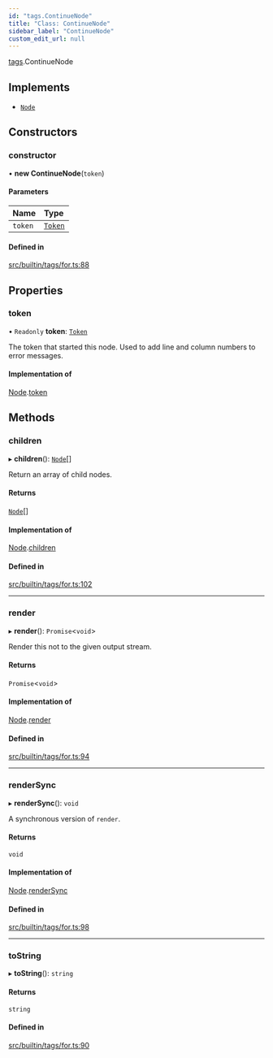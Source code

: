```yaml
---
id: "tags.ContinueNode"
title: "Class: ContinueNode"
sidebar_label: "ContinueNode"
custom_edit_url: null
---
```


[tags](../namespaces/tags.md).ContinueNode

## Implements

- [`Node`](../interfaces/Node.md)

## Constructors

### constructor

• **new ContinueNode**(`token`)

#### Parameters

| Name | Type |
| :------ | :------ |
| `token` | [`Token`](tokens.Token.md) |

#### Defined in

[src/builtin/tags/for.ts:88](https://github.com/jg-rp/liquidscript/blob/6bed77c/src/builtin/tags/for.ts#L88)

## Properties

### token

• `Readonly` **token**: [`Token`](tokens.Token.md)

The token that started this node. Used to add line and column numbers
to error messages.

#### Implementation of

[Node](../interfaces/Node.md).[token](../interfaces/Node.md#token)

## Methods

### children

▸ **children**(): [`Node`](../interfaces/Node.md)[]

Return an array of child nodes.

#### Returns

[`Node`](../interfaces/Node.md)[]

#### Implementation of

[Node](../interfaces/Node.md).[children](../interfaces/Node.md#children)

#### Defined in

[src/builtin/tags/for.ts:102](https://github.com/jg-rp/liquidscript/blob/6bed77c/src/builtin/tags/for.ts#L102)

___

### render

▸ **render**(): `Promise`<`void`\>

Render this not to the given output stream.

#### Returns

`Promise`<`void`\>

#### Implementation of

[Node](../interfaces/Node.md).[render](../interfaces/Node.md#render)

#### Defined in

[src/builtin/tags/for.ts:94](https://github.com/jg-rp/liquidscript/blob/6bed77c/src/builtin/tags/for.ts#L94)

___

### renderSync

▸ **renderSync**(): `void`

A synchronous version of `render`.

#### Returns

`void`

#### Implementation of

[Node](../interfaces/Node.md).[renderSync](../interfaces/Node.md#rendersync)

#### Defined in

[src/builtin/tags/for.ts:98](https://github.com/jg-rp/liquidscript/blob/6bed77c/src/builtin/tags/for.ts#L98)

___

### toString

▸ **toString**(): `string`

#### Returns

`string`

#### Defined in

[src/builtin/tags/for.ts:90](https://github.com/jg-rp/liquidscript/blob/6bed77c/src/builtin/tags/for.ts#L90)
